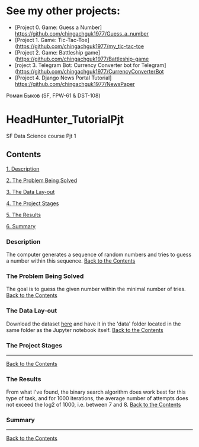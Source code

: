 # See my other projects:
* [Project 0. Game: Guess a Number] https://github.com/chingachguk1977/Guess_a_number
* [Project 1. Game: Tic-Tac-Toe](https://github.com/chingachguk1977/my_tic-tac-toe
* [Project 2. Game: Battleship game](https://github.com/chingachguk1977/Battleship-game
* [roject 3. Telegram Bot: Currency Converter bot for Telegram](https://github.com/chingachguk1977/CurrencyConverterBot
* [Project 4. Django News Portal Tutorial] https://github.com/chingachguk1977/NewsPaper


Роман Быков (SF, FPW-61 & DST-108)


# HeadHunter_TutorialPjt
 SF Data Science course Pjt 1

## Contents
[1. Description](https://github.com/chingachguk1977/HeadHunter_TutorialPjt/tree/main/project%20files#description)

[2. The Problem Being Solved](https://github.com/chingachguk1977/HeadHunter_TutorialPjt/tree/main/project%20files#the-problem-being-solved)

[3. The Data Lay-out](https://github.com/chingachguk1977/HeadHunter_TutorialPjt/tree/main/project%20files#the-data-lay-out)

[4. The Project Stages](https://github.com/chingachguk1977/HeadHunter_TutorialPjt/tree/main/project%20files#the-project-stages)

[5. The Results](https://github.com/chingachguk1977/HeadHunter_TutorialPjt/tree/main/project%20files#the-results)

[6. Summary](https://github.com/chingachguk1977/HeadHunter_TutorialPjt/tree/main/project%20files#summary)


### Description
The computer generates a sequence of random numbers and tries to guess a number within this sequence. 
[Back to the Contents](https://github.com/chingachguk1977/HeadHunter_TutorialPjt/tree/main/project%20files#contents)

### The Problem Being Solved
The goal is to guess the given number within the minimal number of tries. 
[Back to the Contents](https://github.com/chingachguk1977/HeadHunter_TutorialPjt/tree/main/project%20files#contents)

### The Data Lay-out
Download the dataset [here](https://drive.google.com/file/d/1PIvuzw-BBIuRcgRcyKUAYCxg5aW4ByNU/view?usp=sharing) and have it in the 'data' folder located in the same folder as the Jupyter notebook itself.
[Back to the Contents](https://github.com/chingachguk1977/HeadHunter_TutorialPjt/tree/main/project%20files#contents)

### The Project Stages
***
[Back to the Contents](https://github.com/chingachguk1977/HeadHunter_TutorialPjt/tree/main/project%20files#contents)

### The Results
From what I've found, the binary search algorithm does work best for this type of task, and for 1000 iterations, the average number of attempts does not exceed the log2 of 1000, i.e. between 7 and 8.
[Back to the Contents](https://github.com/chingachguk1977/HeadHunter_TutorialPjt/tree/main/project%20files#contents)


### Summary
***
[Back to the Contents](https://github.com/chingachguk1977/HeadHunter_TutorialPjt/tree/main/project%20files#contents)
